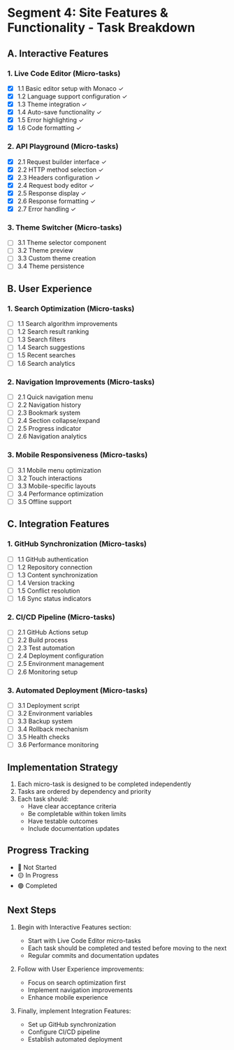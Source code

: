 # Segment 4: Site Features & Functionality - Task Breakdown

## A. Interactive Features

### 1. Live Code Editor (Micro-tasks)
- [x] 1.1 Basic editor setup with Monaco ✓
- [x] 1.2 Language support configuration ✓
- [x] 1.3 Theme integration ✓
- [x] 1.4 Auto-save functionality ✓
- [x] 1.5 Error highlighting ✓
- [x] 1.6 Code formatting ✓

### 2. API Playground (Micro-tasks)
- [x] 2.1 Request builder interface ✓
- [x] 2.2 HTTP method selection ✓
- [x] 2.3 Headers configuration ✓
- [x] 2.4 Request body editor ✓
- [x] 2.5 Response display ✓
- [x] 2.6 Response formatting ✓
- [x] 2.7 Error handling ✓

### 3. Theme Switcher (Micro-tasks)
- [ ] 3.1 Theme selector component
- [ ] 3.2 Theme preview
- [ ] 3.3 Custom theme creation
- [ ] 3.4 Theme persistence

## B. User Experience

### 1. Search Optimization (Micro-tasks)
- [ ] 1.1 Search algorithm improvements
- [ ] 1.2 Search result ranking
- [ ] 1.3 Search filters
- [ ] 1.4 Search suggestions
- [ ] 1.5 Recent searches
- [ ] 1.6 Search analytics

### 2. Navigation Improvements (Micro-tasks)
- [ ] 2.1 Quick navigation menu
- [ ] 2.2 Navigation history
- [ ] 2.3 Bookmark system
- [ ] 2.4 Section collapse/expand
- [ ] 2.5 Progress indicator
- [ ] 2.6 Navigation analytics

### 3. Mobile Responsiveness (Micro-tasks)
- [ ] 3.1 Mobile menu optimization
- [ ] 3.2 Touch interactions
- [ ] 3.3 Mobile-specific layouts
- [ ] 3.4 Performance optimization
- [ ] 3.5 Offline support

## C. Integration Features

### 1. GitHub Synchronization (Micro-tasks)
- [ ] 1.1 GitHub authentication
- [ ] 1.2 Repository connection
- [ ] 1.3 Content synchronization
- [ ] 1.4 Version tracking
- [ ] 1.5 Conflict resolution
- [ ] 1.6 Sync status indicators

### 2. CI/CD Pipeline (Micro-tasks)
- [ ] 2.1 GitHub Actions setup
- [ ] 2.2 Build process
- [ ] 2.3 Test automation
- [ ] 2.4 Deployment configuration
- [ ] 2.5 Environment management
- [ ] 2.6 Monitoring setup

### 3. Automated Deployment (Micro-tasks)
- [ ] 3.1 Deployment script
- [ ] 3.2 Environment variables
- [ ] 3.3 Backup system
- [ ] 3.4 Rollback mechanism
- [ ] 3.5 Health checks
- [ ] 3.6 Performance monitoring

## Implementation Strategy

1. Each micro-task is designed to be completed independently
2. Tasks are ordered by dependency and priority
3. Each task should:
   - Have clear acceptance criteria
   - Be completable within token limits
   - Have testable outcomes
   - Include documentation updates

## Progress Tracking

- 🔴 Not Started
- 🟡 In Progress
- 🟢 Completed

## Next Steps

1. Begin with Interactive Features section:
   - Start with Live Code Editor micro-tasks
   - Each task should be completed and tested before moving to the next
   - Regular commits and documentation updates

2. Follow with User Experience improvements:
   - Focus on search optimization first
   - Implement navigation improvements
   - Enhance mobile experience

3. Finally, implement Integration Features:
   - Set up GitHub synchronization
   - Configure CI/CD pipeline
   - Establish automated deployment
